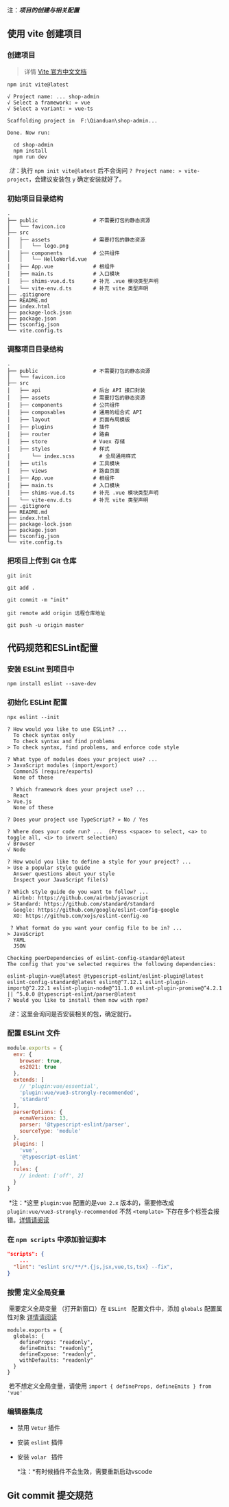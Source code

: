 注：***项目的创建与相关配置***

## 使用 vite 创建项目



### 创建项目

> 详情 [Vite 官方中文文档](https://cn.vitejs.dev/guide/#scaffolding-your-first-vite-project)

```shell
npm init vite@latest

√ Project name: ... shop-admin
√ Select a framework: » vue
√ Select a variant: » vue-ts

Scaffolding project in  F:\Qianduan\shop-admin...

Done. Now run:

  cd shop-admin
  npm install
  npm run dev
```

​	*注*：执行 `npm init vite@latest` 后不会询问 `? Project name: » vite-project`，会建议安装包 `y` 确定安装就好了。



### 初始项目目录结构

```shell
.
├── public					# 不需要打包的静态资源
│   └── favicon.ico
├── src
│   ├── assets				# 需要打包的静态资源
│   │   └── logo.png
│   ├── components			# 公共组件
│   │   └── HelloWorld.vue
│   ├── App.vue				# 根组件
│   ├── main.ts				# 入口模块
│   ├── shims-vue.d.ts		# 补充 .vue 模块类型声明
│   └── vite-env.d.ts		# 补充 vite 类型声明
├── .gitignore
├── README.md
├── index.html
├── package-lock.json
├── package.json
├── tsconfig.json
└── vite.config.ts
```



### 调整项目目录结构

```shell
.
├── public                  # 不需要打包的静态资源
│   └── favicon.ico
├── src
│   ├── api                 # 后台 API 接口封装
│   ├── assets              # 需要打包的静态资源
│   ├── components          # 公共组件
│   ├── composables         # 通用的组合式 API
│   ├── layout              # 页面布局模板
│   ├── plugins             # 插件
│   ├── router              # 路由
│   ├── store               # Vuex 存储
│   ├── styles              # 样式
│       └── index.scss        # 全局通用样式
│   ├── utils               # 工具模块
│   ├── views               # 路由页面
│   ├── App.vue             # 根组件
│   ├── main.ts             # 入口模块
│   ├── shims-vue.d.ts      # 补充 .vue 模块类型声明
│   └── vite-env.d.ts       # 补充 vite 类型声明
├── .gitignore
├── README.md
├── index.html
├── package-lock.json
├── package.json
├── tsconfig.json
└── vite.config.ts
```



### 把项目上传到 Git 仓库

```shell
git init

git add .

git commit -m "init"

git remote add origin 远程仓库地址

git push -u origin master
```



## 代码规范和ESLint配置



### 安装 ESLint 到项目中

```shell
npm install eslint --save-dev
```



### 初始化 ESLint 配置

```shell
npx eslint --init

? How would you like to use ESLint? ...
  To check syntax only
  To check syntax and find problems
> To check syntax, find problems, and enforce code style

? What type of modules does your project use? ...
> JavaScript modules (import/export)
  CommonJS (require/exports)
  None of these
  
 ? Which framework does your project use? ...
  React
> Vue.js
  None of these
  
? Does your project use TypeScript? » No / Yes
  
? Where does your code run? ...  (Press <space> to select, <a> to toggle all, <i> to invert selection)
√ Browser
√ Node

? How would you like to define a style for your project? ...
> Use a popular style guide
  Answer questions about your style
  Inspect your JavaScript file(s)
  
? Which style guide do you want to follow? ...
  Airbnb: https://github.com/airbnb/javascript
> Standard: https://github.com/standard/standard
  Google: https://github.com/google/eslint-config-google
  XO: https://github.com/xojs/eslint-config-xo
  
 ? What format do you want your config file to be in? ...
> JavaScript
  YAML
  JSON

Checking peerDependencies of eslint-config-standard@latest
The config that you've selected requires the following dependencies:

eslint-plugin-vue@latest @typescript-eslint/eslint-plugin@latest eslint-config-standard@latest eslint@^7.12.1 eslint-plugin-import@^2.22.1 eslint-plugin-node@^11.1.0 eslint-plugin-promise@^4.2.1 || ^5.0.0 @typescript-eslint/parser@latest
? Would you like to install them now with npm?

```

​	*注*：这里会询问是否安装相关的包，确定就行。



### 配置 ESLint 文件

```javascript
module.exports = {
  env: {
    browser: true,
    es2021: true
  },
  extends: [
    // 'plugin:vue/essential',  
    'plugin:vue/vue3-strongly-recommended',
    'standard'
  ],
  parserOptions: {
    ecmaVersion: 13,
    parser: '@typescript-eslint/parser',
    sourceType: 'module'
  },
  plugins: [
    'vue',
    '@typescript-eslint'
  ],
  rules: {
    // indent: ['off', 2]
  }
}

```

​	*注：*这里 `plugin:vue` 配置的是`vue 2.x` 版本的，需要修改成 `plugin:vue/vue3-strongly-recommended` 不然 `<template>` 下存在多个标签会报错。[详情请阅读](https://eslint.vuejs.org/user-guide/#bundle-configurations)



### 在 `npm scripts` 中添加验证脚本

```json
"scripts": {
	...
  "lint": "eslint src/**/*.{js,jsx,vue,ts,tsx} --fix",
}
```



### 按需 定义全局变量

​		需要定义全局变量 （打开新窗口）在 `ESLint ` 配置文件中，添加 `globals` 配置属性对象 [详情请阅读](https://eslint.org/docs/user-guide/configuring/language-options#specifying-globals)

```shell
module.exports = {
  globals: {
    defineProps: "readonly",
    defineEmits: "readonly",
    defineExpose: "readonly",
    withDefaults: "readonly"
  }
}
```

​		若不想定义全局变量，请使用 `import { defineProps, defineEmits } from 'vue'`

### 编辑器集成

- 禁用 `Vetur` 插件
- 安装 `eslint` 插件

- 安装 `volar ` 插件

  *注：*有时候插件不会生效，需要重新启动vscode

  

## Git commit 提交规范